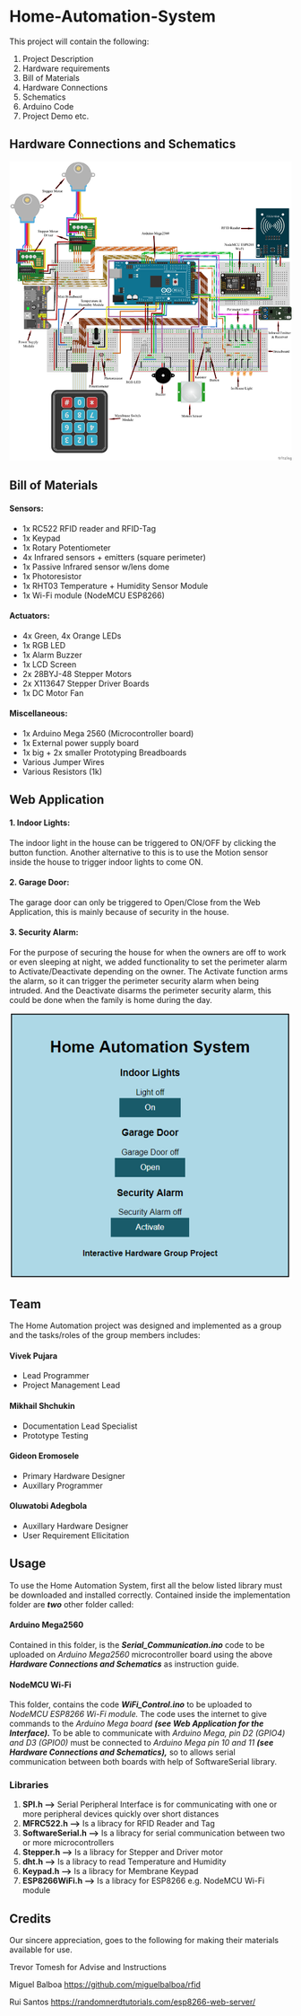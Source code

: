 ﻿# Home-Automation-System

This project will contain the following:

1. Project Description
2. Hardware requirements
3. Bill of Materials
4. Hardware Connections
5. Schematics
6. Arduino Code
7. Project Demo etc.


## Hardware Connections and Schematics

![Hardware Connections and Schematics](/Images/IH_Project_Schematics.png "Hardware Connections and Schematics")

## Bill of Materials

#### Sensors:
- 1x RC522 RFID reader and RFID-Tag
- 1x Keypad 
- 1x Rotary Potentiometer 
- 4x Infrared sensors + emitters (square perimeter) 
- 1x Passive Infrared sensor w/lens dome
- 1x Photoresistor
- 1x RHT03 Temperature + Humidity Sensor Module
- 1x Wi-Fi module (NodeMCU ESP8266)

#### Actuators:
- 4x Green, 4x Orange LEDs
- 1x RGB LED
- 1x Alarm Buzzer
- 1x LCD Screen
- 2x 28BYJ-48 Stepper Motors
- 2x X113647 Stepper Driver Boards
- 1x DC Motor Fan

#### Miscellaneous:
- 1x Arduino Mega 2560 (Microcontroller board)
- 1x External power supply board
- 1x big + 2x smaller Prototyping Breadboards
- Various Jumper Wires
- Various Resistors (1k)

## Web Application

#### 1. Indoor Lights: 
The indoor light in the house can be triggered to ON/OFF by clicking the button function. Another alternative to this is to use the Motion sensor inside the house to trigger indoor lights to come ON.

#### 2. Garage Door: 
The garage door can only be triggered to Open/Close from the Web Application, this is mainly because of security in the house.

#### 3. Security Alarm: 
For the purpose of securing the house for when the owners are off to work or even sleeping at night, we added functionality to set the perimeter alarm to Activate/Deactivate depending on the owner. The Activate function arms the alarm, so it can trigger the perimeter security alarm when being intruded. And the Deactivate disarms the perimeter security alarm, this could be done when the family is home during the day.

![Web Application](/Images/web_App.PNG "Web Application")


## Team

The Home Automation project was designed and implemented as a group and the tasks/roles of the group members includes:

#### Vivek Pujara
- Lead Programmer
- Project Management Lead

#### Mikhail Shchukin
- Documentation Lead Specialist
- Prototype Testing

#### Gideon Eromosele
- Primary Hardware Designer
- Auxillary Programmer

#### Oluwatobi Adegbola
- Auxillary Hardware Designer
- User Requirement Ellicitation


## Usage

To use the Home Automation System, first all the below listed library must be downloaded and installed correctly. Contained inside the implementation folder are **_two_** other folder called: 

#### Arduino Mega2560
Contained in this folder, is the **_Serial_Communication.ino_** code to be uploaded on _Arduino Mega2560_ microcontroller board using the above **_Hardware Connections and Schematics_** as instruction guide.

#### NodeMCU Wi-Fi
This folder, contains the code **_WiFi_Control.ino_** to be uploaded to _NodeMCU ESP8266 Wi-Fi module._ The code uses the internet to give commands to the _Arduino Mega board_ **_(see Web Application for the Interface)._** To be able to communicate with _Arduino Mega, pin D2 (GPIO4) and D3 (GPIO0)_ must be connected to _Arduino Mega pin 10 and 11_ **_(see Hardware Connections and Schematics),_** so to allows serial communication between both boards with help of SoftwareSerial library.

### Libraries

1. **SPI.h -->** Serial Peripheral Interface is for communicating with one or more peripheral devices quickly over short distances
2. **MFRC522.h -->** Is a libracy for RFID Reader and Tag
3. **SoftwareSerial.h -->** Is a libracy for serial communication between two or more microcontrollers
4. **Stepper.h -->** Is a libracy for Stepper and Driver motor
5. **dht.h -->** Is a libracy to read Temperature and Humidity 
6. **Keypad.h -->** Is a libracy for Membrane Keypad
7. **ESP8266WiFi.h -->** Is a libracy for ESP8266 e.g. NodeMCU Wi-Fi module

## Credits

Our sincere appreciation, goes to the following for making their materials available for use. 

Trevor Tomesh for Advise and Instructions

Miguel Balboa https://github.com/miguelbalboa/rfid

Rui Santos https://randomnerdtutorials.com/esp8266-web-server/
